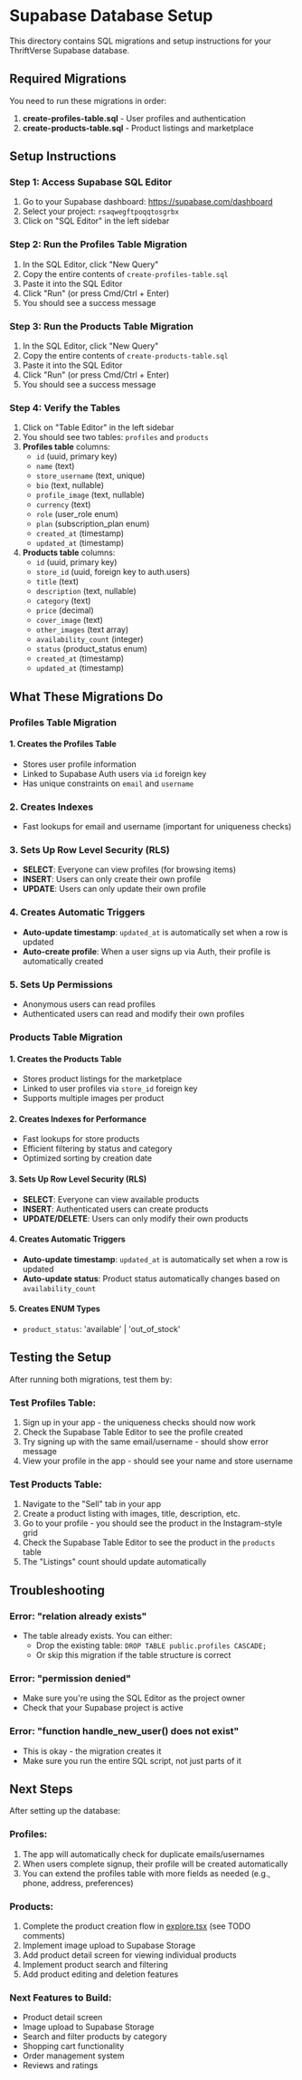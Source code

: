 # Supabase Database Setup

This directory contains SQL migrations and setup instructions for your ThriftVerse Supabase database.

## Required Migrations

You need to run these migrations in order:
1. **create-profiles-table.sql** - User profiles and authentication
2. **create-products-table.sql** - Product listings and marketplace

## Setup Instructions

### Step 1: Access Supabase SQL Editor

1. Go to your Supabase dashboard: https://supabase.com/dashboard
2. Select your project: `rsaqwegftpoqqtosgrbx`
3. Click on "SQL Editor" in the left sidebar

### Step 2: Run the Profiles Table Migration

1. In the SQL Editor, click "New Query"
2. Copy the entire contents of `create-profiles-table.sql`
3. Paste it into the SQL Editor
4. Click "Run" (or press Cmd/Ctrl + Enter)
5. You should see a success message

### Step 3: Run the Products Table Migration

1. In the SQL Editor, click "New Query"
2. Copy the entire contents of `create-products-table.sql`
3. Paste it into the SQL Editor
4. Click "Run" (or press Cmd/Ctrl + Enter)
5. You should see a success message

### Step 4: Verify the Tables

1. Click on "Table Editor" in the left sidebar
2. You should see two tables: `profiles` and `products`
3. **Profiles table** columns:
   - `id` (uuid, primary key)
   - `name` (text)
   - `store_username` (text, unique)
   - `bio` (text, nullable)
   - `profile_image` (text, nullable)
   - `currency` (text)
   - `role` (user_role enum)
   - `plan` (subscription_plan enum)
   - `created_at` (timestamp)
   - `updated_at` (timestamp)
4. **Products table** columns:
   - `id` (uuid, primary key)
   - `store_id` (uuid, foreign key to auth.users)
   - `title` (text)
   - `description` (text, nullable)
   - `category` (text)
   - `price` (decimal)
   - `cover_image` (text)
   - `other_images` (text array)
   - `availability_count` (integer)
   - `status` (product_status enum)
   - `created_at` (timestamp)
   - `updated_at` (timestamp)

## What These Migrations Do

### Profiles Table Migration

#### 1. Creates the Profiles Table
- Stores user profile information
- Linked to Supabase Auth users via `id` foreign key
- Has unique constraints on `email` and `username`

### 2. Creates Indexes
- Fast lookups for email and username (important for uniqueness checks)

### 3. Sets Up Row Level Security (RLS)
- **SELECT**: Everyone can view profiles (for browsing items)
- **INSERT**: Users can only create their own profile
- **UPDATE**: Users can only update their own profile

### 4. Creates Automatic Triggers
- **Auto-update timestamp**: `updated_at` is automatically set when a row is updated
- **Auto-create profile**: When a user signs up via Auth, their profile is automatically created

### 5. Sets Up Permissions
- Anonymous users can read profiles
- Authenticated users can read and modify their own profiles

### Products Table Migration

#### 1. Creates the Products Table
- Stores product listings for the marketplace
- Linked to user profiles via `store_id` foreign key
- Supports multiple images per product

#### 2. Creates Indexes for Performance
- Fast lookups for store products
- Efficient filtering by status and category
- Optimized sorting by creation date

#### 3. Sets Up Row Level Security (RLS)
- **SELECT**: Everyone can view available products
- **INSERT**: Authenticated users can create products
- **UPDATE/DELETE**: Users can only modify their own products

#### 4. Creates Automatic Triggers
- **Auto-update timestamp**: `updated_at` is automatically set when a row is updated
- **Auto-update status**: Product status automatically changes based on `availability_count`

#### 5. Creates ENUM Types
- `product_status`: 'available' | 'out_of_stock'

## Testing the Setup

After running both migrations, test them by:

### Test Profiles Table:
1. Sign up in your app - the uniqueness checks should now work
2. Check the Supabase Table Editor to see the profile created
3. Try signing up with the same email/username - should show error message
4. View your profile in the app - should see your name and store username

### Test Products Table:
1. Navigate to the "Sell" tab in your app
2. Create a product listing with images, title, description, etc.
3. Go to your profile - you should see the product in the Instagram-style grid
4. Check the Supabase Table Editor to see the product in the `products` table
5. The "Listings" count should update automatically

## Troubleshooting

### Error: "relation already exists"
- The table already exists. You can either:
  - Drop the existing table: `DROP TABLE public.profiles CASCADE;`
  - Or skip this migration if the table structure is correct

### Error: "permission denied"
- Make sure you're using the SQL Editor as the project owner
- Check that your Supabase project is active

### Error: "function handle_new_user() does not exist"
- This is okay - the migration creates it
- Make sure you run the entire SQL script, not just parts of it

## Next Steps

After setting up the database:

### Profiles:
1. The app will automatically check for duplicate emails/usernames
2. When users complete signup, their profile will be created automatically
3. You can extend the profiles table with more fields as needed (e.g., phone, address, preferences)

### Products:
1. Complete the product creation flow in [explore.tsx](../app/(tabs)/explore.tsx) (see TODO comments)
2. Implement image upload to Supabase Storage
3. Add product detail screen for viewing individual products
4. Implement product search and filtering
5. Add product editing and deletion features

### Next Features to Build:
- Product detail screen
- Image upload to Supabase Storage
- Search and filter products by category
- Shopping cart functionality
- Order management system
- Reviews and ratings
